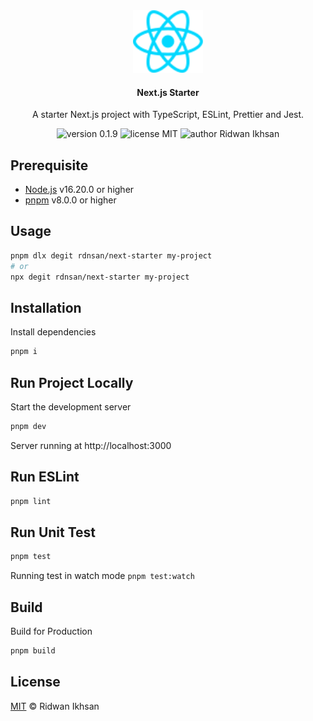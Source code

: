 <div align="center">
  <img src="public/react.svg" alt="React Icon" height="100" />
</div>

<h4 align="center">Next.js Starter</h4>
<p align="center">A starter Next.js project with TypeScript, ESLint, Prettier and Jest.</p>
<p align="center">
  <img src="https://img.shields.io/badge/version-0.1.9-blue" alt="version 0.1.9"/>
  <img src="https://img.shields.io/badge/license-MIT-brightgreen" alt="license MIT"/>
  <img src="https://img.shields.io/badge/author-Ridwan%20Ikhsan-lightseagreen" alt="author Ridwan Ikhsan"/>
</p>

## Prerequisite

- [Node.js](https://nodejs.org/) v16.20.0 or higher
- [pnpm](https://pnpm.io/) v8.0.0 or higher

## Usage

```sh
pnpm dlx degit rdnsan/next-starter my-project
# or
npx degit rdnsan/next-starter my-project
```

## Installation

Install dependencies

```sh
pnpm i
```

## Run Project Locally

Start the development server

```sh
pnpm dev

```

Server running at http://localhost:3000

## Run ESLint

```sh
pnpm lint
```

## Run Unit Test

```sh
pnpm test
```

Running test in watch mode `pnpm test:watch`

## Build

Build for Production

```sh
pnpm build

```

## License

[MIT](LICENSE) © Ridwan Ikhsan
